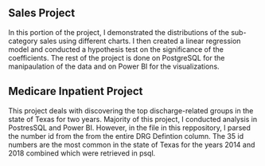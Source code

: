 ## Sales Project
In this portion of the project, I demonstrated the distributions of the sub-category sales using different charts. I then created a linear regression model and conducted a hypothesis test on the significance of the coefficients.
The rest of the project is done on PostgreSQL for the manipaulation of the data and on Power BI for the visualizations.

## Medicare Inpatient Project
This project deals with discovering the top discharge-related groups in the state of Texas for two years. Majority of this project, I conducted analysis in PostresSQL and Power BI. However, in the file in this reppository, I parsed the number id from the from the entire DRG Defintion column. The 35 id numbers are the most common in the state of Texas for the years 2014 and 2018 combined which were retrieved in psql. 
